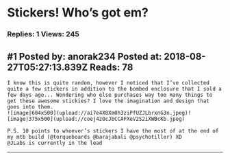 # Stickers! Who’s got em?

### Replies: 1 Views: 245

## \#1 Posted by: anorak234 Posted at: 2018-08-27T05:27:13.839Z Reads: 78

```
I know this is quite random, however I noticed that I’ve collected quite a few stickers in addition to the bombed enclosure that I sold a few days ago... Wondering who else purchases way too many things to get these awesome stickies? I love the imagination and design that goes into them.
![image|604x500](upload://ai7e4X8Xm0h3ziPfUZJLbrxnG3n.jpeg)![image|375x500](upload://coej4zOcJbCCAFXeV2S2iXWBcKb.jpeg)

P.S. 10 points to whoever’s stickers I have the most of at the end of my mtb build (@torqueboards @barajabali @psychotiller) XD
@JLabs is currently in the lead
```

---
